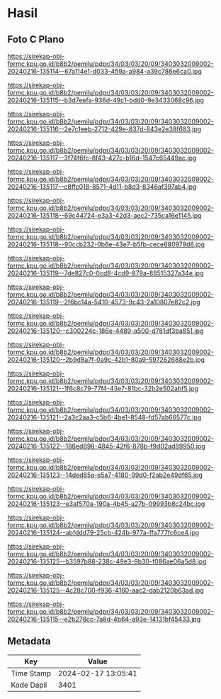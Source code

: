 # Hasil

## Foto C Plano

https://sirekap-obj-formc.kpu.go.id/b8b2/pemilu/pdpr/34/03/03/20/09/3403032009002-20240216-135114--67a114e1-d033-459a-a984-a39c786e6ca0.jpg

https://sirekap-obj-formc.kpu.go.id/b8b2/pemilu/pdpr/34/03/03/20/09/3403032009002-20240216-135115--b3d7eefa-936d-49c1-bdd0-9e3433068c96.jpg

https://sirekap-obj-formc.kpu.go.id/b8b2/pemilu/pdpr/34/03/03/20/09/3403032009002-20240216-135116--2e7c1eeb-2712-429e-837d-843e2e38f683.jpg

https://sirekap-obj-formc.kpu.go.id/b8b2/pemilu/pdpr/34/03/03/20/09/3403032009002-20240216-135117--3f74f6fc-8f43-427c-b16d-1547c65449ac.jpg

https://sirekap-obj-formc.kpu.go.id/b8b2/pemilu/pdpr/34/03/03/20/09/3403032009002-20240216-135117--c8ffc018-8571-4d11-b8d3-8346af397ab4.jpg

https://sirekap-obj-formc.kpu.go.id/b8b2/pemilu/pdpr/34/03/03/20/09/3403032009002-20240216-135118--69c44724-e3a3-42d3-aec2-735ca16e1145.jpg

https://sirekap-obj-formc.kpu.go.id/b8b2/pemilu/pdpr/34/03/03/20/09/3403032009002-20240216-135118--90ccb232-0b6e-43e7-b5fb-cece680979d6.jpg

https://sirekap-obj-formc.kpu.go.id/b8b2/pemilu/pdpr/34/03/03/20/09/3403032009002-20240216-135119--7de827c0-0cd8-4cd9-879a-88515327a34e.jpg

https://sirekap-obj-formc.kpu.go.id/b8b2/pemilu/pdpr/34/03/03/20/09/3403032009002-20240216-135119--2f6bc14a-5410-4573-9c43-2a10807e82c2.jpg

https://sirekap-obj-formc.kpu.go.id/b8b2/pemilu/pdpr/34/03/03/20/09/3403032009002-20240216-135120--c300224c-186e-4489-a500-d781df3ba851.jpg

https://sirekap-obj-formc.kpu.go.id/b8b2/pemilu/pdpr/34/03/03/20/09/3403032009002-20240216-135120--2b9d8a7f-0a9c-42b1-80a9-597262688e2b.jpg

https://sirekap-obj-formc.kpu.go.id/b8b2/pemilu/pdpr/34/03/03/20/09/3403032009002-20240216-135121--1f6c8c79-77f4-43e7-81bc-32b2e502abf5.jpg

https://sirekap-obj-formc.kpu.go.id/b8b2/pemilu/pdpr/34/03/03/20/09/3403032009002-20240216-135121--2a3c2aa3-c5b6-4be1-8548-fd57ab66577c.jpg

https://sirekap-obj-formc.kpu.go.id/b8b2/pemilu/pdpr/34/03/03/20/09/3403032009002-20240216-135122--188ed898-4845-42f6-878b-f9d02ad89950.jpg

https://sirekap-obj-formc.kpu.go.id/b8b2/pemilu/pdpr/34/03/03/20/09/3403032009002-20240216-135123--14ded85a-e5a7-4180-99d0-f2ab2e49df65.jpg

https://sirekap-obj-formc.kpu.go.id/b8b2/pemilu/pdpr/34/03/03/20/09/3403032009002-20240216-135123--e3af570a-190a-4b45-a27b-09993b8c24bc.jpg

https://sirekap-obj-formc.kpu.go.id/b8b2/pemilu/pdpr/34/03/03/20/09/3403032009002-20240216-135124--abfddd79-25cb-424b-977a-ffa777fc6ce4.jpg

https://sirekap-obj-formc.kpu.go.id/b8b2/pemilu/pdpr/34/03/03/20/09/3403032009002-20240216-135125--b3597b88-238c-49e3-9b30-f086ae06a5d8.jpg

https://sirekap-obj-formc.kpu.go.id/b8b2/pemilu/pdpr/34/03/03/20/09/3403032009002-20240216-135125--4c28c700-f936-4160-aac2-dab2120b63ad.jpg

https://sirekap-obj-formc.kpu.go.id/b8b2/pemilu/pdpr/34/03/03/20/09/3403032009002-20240216-135115--e2b278cc-7a8d-4b64-a93e-14131bf45433.jpg


## Metadata

| Key        | Value               |
| ---------- | ------------------- |
| Time Stamp | 2024-02-17 13:05:41 |
| Kode Dapil | 3401                |




